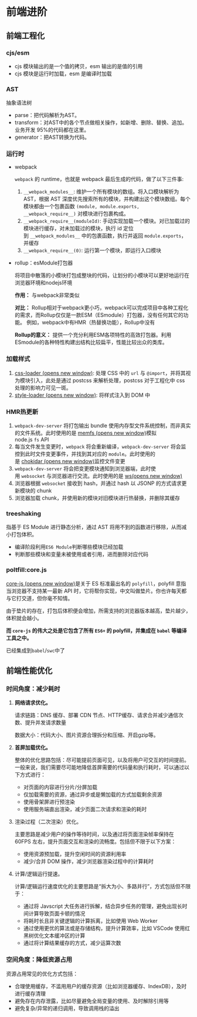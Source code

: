 # 前端进阶

## 前端工程化

### cjs/esm

- cjs 模块输出的是一个值的拷贝，esm 输出的是值的引用
- cjs 模块是运行时加载，esm 是编译时加载

### AST

抽象语法树

- parse：把代码解析为AST。
- transform：对AST中的各个节点做相关操作，如新增、删除、替换、追加。业务开发 95%的代码都在这里。
- generator：把AST转换为代码。

### 运行时

- webpack
  
  `webpack` 的 runtime，也就是 webpack 最后生成的代码，做了以下三件事:
  
  1. `__webpack_modules__`: 维护一个所有模块的数组。将入口模块解析为 AST，根据 AST 深度优先搜索所有的模块，并构建出这个模块数组。每个模块都由一个包裹函数 `(module, module.exports, __webpack_require__)` 对模块进行包裹构成。
  2. `__webpack_require__(moduleId)`: 手动实现加载一个模块。对已加载过的模块进行缓存，对未加载过的模块，执行 id 定位到 `__webpack_modules__` 中的包裹函数，执行并返回 `module.exports`，并缓存
  3. `__webpack_require__(0)`: 运行第一个模块，即运行入口模块

- rollup：esModule打包器
  
  将项目中散落的小模块打包成整块的代码，让划分的小模块可以更好地运行在浏览器环境和nodejs环境
  
  **作用：** 与webpack非常类似
  
  **对比：** Rollup相对于webpack更小巧，webpack可以完成项目中各种工程化的需求，而Rollup仅仅是一款ESM（ESmodule）打包器，没有任何其它的功能。 例如，webpack中有HMR（热替换功能），Rollup中没有
  
  **Rollup的意义：** 提供一个充分利用ESM各项特性的高效打包器。利用ESmodule的各种特性构建出结构比较扁平，性能比较出众的类库。

### 加载样式

1. [css-loader (opens new window)](https://github.com/webpack-contrib/css-loader): 处理 CSS 中的 `url` 与 `@import`，并将其视为模块引入，此处是通过 postcss 来解析处理，postcss 对于工程化中 css 处理的影响力可见一斑。
2. [style-loader (opens new window)](https://github.com/webpack-contrib/style-loader): 将样式注入到 DOM 中

### HMR热更新

1. `webpack-dev-server` 将打包输出 bundle 使用内存型文件系统控制，而非真实的文件系统。此时使用的是 [memfs (opens new window)](https://github.com/streamich/memfs)模拟 node.js `fs` API
2. 每当文件发生变更时，`webpack` 将会重新编译，`webpack-dev-server` 将会监控到此时文件变更事件，并找到其对应的 `module`。此时使用的是 [chokidar (opens new window)](https://github.com/paulmillr/chokidar)监控文件变更
3. `webpack-dev-server` 将会把变更模块通知到浏览器端，此时使用 `websocket` 与浏览器进行交流。此时使用的是 [ws(opens new window)](https://github.com/websockets/ws)
4. 浏览器根据 `websocket` 接收到 hash，并通过 hash 以 JSONP 的方式请求更新模块的 chunk
5. 浏览器加载 chunk，并使用新的模块对旧模块进行热替换，并删除其缓存

### treeshaking

指基于 ES Module 进行静态分析，通过 AST 将用不到的函数进行移除，从而减小打包体积。

- 编译阶段利用`ES6 Module`判断哪些模块已经加载
- 判断那些模块和变量未被使用或者引用，进而删除对应代码

### poltfill:core.js

[core-js (opens new window)](https://github.com/zloirock/core-js)是关于 ES 标准最出名的 `polyfill`，polyfill 意指当浏览器不支持某一最新 API 时，它将帮你实现，中文叫做垫片。你也许每天都与它打交道，但你毫不知情。

由于垫片的存在，打包后体积便会增加，所需支持的浏览器版本越高，垫片越少，体积就会越小。

**而 `core-js` 的伟大之处是它包含了所有 `ES6+` 的 polyfill，并集成在 `babel` 等编译工具之中。**

已经集成到`babel`/`swc`中了

## 前端性能优化

### 时间角度：减少耗时

1. **网络请求优化。**
   
   请求链路：DNS 缓存、部署 CDN 节点、HTTP缓存、请求合并减少通信次数、提升并发请求数量
   
   数据大小：代码大小、图片资源合理拆分和压缩、开启gzip等。

2. **首屏加载优化。**
   
   整体的优化思路包括：尽可能提前页面可见，以及将用户可交互的时间提前。一般来说，我们需要尽可能地降低首屏需要的代码量和执行耗时，可以通过以下方式进行：
   
   - 对页面的内容进行分片/分屏加载
   - 仅加载需要的资源，通过异步或是懒加载的方式加载剩余资源
   - 使用骨架屏进行预渲染
   - 使用服务端直出渲染，减少页面二次请求和渲染的耗时

3. 渲染过程（二次渲染）优化。
   
   主要思路是减少用户的操作等待时间，以及通过将页面渲染帧率保持在 60FPS 左右，提升页面交互和渲染的流畅度。包括但不限于以下方案：
   
   - 使用资源预加载，提升空闲时间的资源利用率
   - 减少/合并 DOM 操作，减少浏览器渲染过程中的计算耗时

4. 计算/逻辑运行提速。
   
   计算/逻辑运行速度优化的主要思路是“拆大为小、多路并行”，方式包括但不限于：
   
   - 通过将 Javscript 大任务进行拆解，结合异步任务的管理，避免出现长时间计算导致页面卡顿的情况
   - 将耗时长且非关键逻辑的计算拆离，比如使用 Web Worker
   - 通过使用更优的算法或是存储结构，提升计算效率，比如 VSCode 使用红黑树优化文本缓冲区的计算
   - 通过将计算结果缓存的方式，减少运算次数

### 空间角度：降低资源占用

资源占用常见的优化方式包括：

- 合理使用缓存，不滥用用户的缓存资源（比如浏览器缓存、IndexDB），及时进行缓存清理
- 避免存在内存泄露，比如尽量避免全局变量的使用、及时解除引用等
- 避免复杂/异常的递归调用，导致调用栈的溢出
